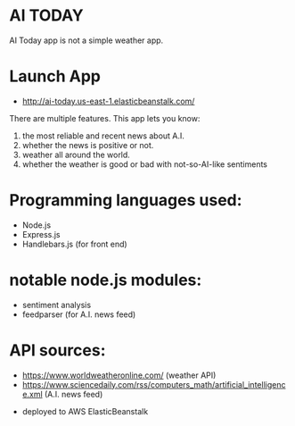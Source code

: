 # AI TODAY
AI Today app is not a simple weather app.

# Launch App
- http://ai-today.us-east-1.elasticbeanstalk.com/

There are multiple features. This app lets you know:
1. the most reliable and recent news about A.I.
2. whether the news is positive or not.
3. weather all around the world.
4. whether the weather is good or bad with not-so-AI-like sentiments

# Programming languages used:
- Node.js
- Express.js
- Handlebars.js (for front end)

# notable node.js modules:
- sentiment analysis
- feedparser (for A.I. news feed)

# API sources:
- https://www.worldweatheronline.com/ (weather API)
- https://www.sciencedaily.com/rss/computers_math/artificial_intelligence.xml (A.I. news feed)


* deployed to AWS ElasticBeanstalk
